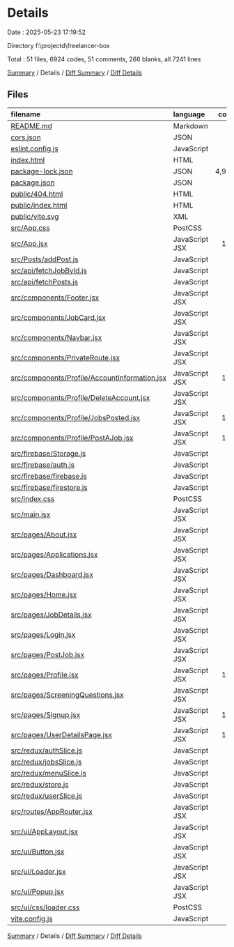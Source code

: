# Details

Date : 2025-05-23 17:19:52

Directory f:\\projectd\\freelancer-box

Total : 51 files,  6924 codes, 51 comments, 266 blanks, all 7241 lines

[Summary](results.md) / Details / [Diff Summary](diff.md) / [Diff Details](diff-details.md)

## Files
| filename | language | code | comment | blank | total |
| :--- | :--- | ---: | ---: | ---: | ---: |
| [README.md](/README.md) | Markdown | 1 | 0 | 1 | 2 |
| [cors.json](/cors.json) | JSON | 8 | 0 | 1 | 9 |
| [eslint.config.js](/eslint.config.js) | JavaScript | 32 | 0 | 2 | 34 |
| [index.html](/index.html) | HTML | 13 | 0 | 3 | 16 |
| [package-lock.json](/package-lock.json) | JSON | 4,986 | 0 | 1 | 4,987 |
| [package.json](/package.json) | JSON | 39 | 0 | 1 | 40 |
| [public/404.html](/public/404.html) | HTML | 7 | 0 | 3 | 10 |
| [public/index.html](/public/index.html) | HTML | 79 | 6 | 5 | 90 |
| [public/vite.svg](/public/vite.svg) | XML | 1 | 0 | 0 | 1 |
| [src/App.css](/src/App.css) | PostCSS | 28 | 0 | 9 | 37 |
| [src/App.jsx](/src/App.jsx) | JavaScript JSX | 123 | 2 | 12 | 137 |
| [src/Posts/addPost.js](/src/Posts/addPost.js) | JavaScript | 15 | 2 | 6 | 23 |
| [src/api/fetchJobById.js](/src/api/fetchJobById.js) | JavaScript | 8 | 1 | 4 | 13 |
| [src/api/fetchPosts.js](/src/api/fetchPosts.js) | JavaScript | 15 | 0 | 3 | 18 |
| [src/components/Footer.jsx](/src/components/Footer.jsx) | JavaScript JSX | 78 | 4 | 6 | 88 |
| [src/components/JobCard.jsx](/src/components/JobCard.jsx) | JavaScript JSX | 0 | 0 | 1 | 1 |
| [src/components/Navbar.jsx](/src/components/Navbar.jsx) | JavaScript JSX | 85 | 0 | 11 | 96 |
| [src/components/PrivateRoute.jsx](/src/components/PrivateRoute.jsx) | JavaScript JSX | 0 | 0 | 1 | 1 |
| [src/components/Profile/AccountInformation.jsx](/src/components/Profile/AccountInformation.jsx) | JavaScript JSX | 191 | 0 | 22 | 213 |
| [src/components/Profile/DeleteAccount.jsx](/src/components/Profile/DeleteAccount.jsx) | JavaScript JSX | 5 | 0 | 3 | 8 |
| [src/components/Profile/JobsPosted.jsx](/src/components/Profile/JobsPosted.jsx) | JavaScript JSX | 105 | 0 | 12 | 117 |
| [src/components/Profile/PostAJob.jsx](/src/components/Profile/PostAJob.jsx) | JavaScript JSX | 156 | 0 | 15 | 171 |
| [src/firebase/Storage.js](/src/firebase/Storage.js) | JavaScript | 0 | 0 | 1 | 1 |
| [src/firebase/auth.js](/src/firebase/auth.js) | JavaScript | 44 | 6 | 8 | 58 |
| [src/firebase/firebase.js](/src/firebase/firebase.js) | JavaScript | 18 | 5 | 5 | 28 |
| [src/firebase/firestore.js](/src/firebase/firestore.js) | JavaScript | 0 | 0 | 1 | 1 |
| [src/index.css](/src/index.css) | PostCSS | 0 | 0 | 1 | 1 |
| [src/main.jsx](/src/main.jsx) | JavaScript JSX | 22 | 0 | 3 | 25 |
| [src/pages/About.jsx](/src/pages/About.jsx) | JavaScript JSX | 5 | 0 | 3 | 8 |
| [src/pages/Applications.jsx](/src/pages/Applications.jsx) | JavaScript JSX | 0 | 0 | 1 | 1 |
| [src/pages/Dashboard.jsx](/src/pages/Dashboard.jsx) | JavaScript JSX | 41 | 7 | 7 | 55 |
| [src/pages/Home.jsx](/src/pages/Home.jsx) | JavaScript JSX | 75 | 2 | 10 | 87 |
| [src/pages/JobDetails.jsx](/src/pages/JobDetails.jsx) | JavaScript JSX | 82 | 2 | 10 | 94 |
| [src/pages/Login.jsx](/src/pages/Login.jsx) | JavaScript JSX | 97 | 0 | 13 | 110 |
| [src/pages/PostJob.jsx](/src/pages/PostJob.jsx) | JavaScript JSX | 0 | 0 | 1 | 1 |
| [src/pages/Profile.jsx](/src/pages/Profile.jsx) | JavaScript JSX | 100 | 3 | 11 | 114 |
| [src/pages/ScreeningQuestions.jsx](/src/pages/ScreeningQuestions.jsx) | JavaScript JSX | 21 | 0 | 4 | 25 |
| [src/pages/Signup.jsx](/src/pages/Signup.jsx) | JavaScript JSX | 128 | 1 | 13 | 142 |
| [src/pages/UserDetailsPage.jsx](/src/pages/UserDetailsPage.jsx) | JavaScript JSX | 145 | 1 | 17 | 163 |
| [src/redux/authSlice.js](/src/redux/authSlice.js) | JavaScript | 0 | 0 | 1 | 1 |
| [src/redux/jobsSlice.js](/src/redux/jobsSlice.js) | JavaScript | 0 | 0 | 1 | 1 |
| [src/redux/menuSlice.js](/src/redux/menuSlice.js) | JavaScript | 18 | 2 | 3 | 23 |
| [src/redux/store.js](/src/redux/store.js) | JavaScript | 34 | 1 | 6 | 41 |
| [src/redux/userSlice.js](/src/redux/userSlice.js) | JavaScript | 23 | 1 | 5 | 29 |
| [src/routes/AppRouter.jsx](/src/routes/AppRouter.jsx) | JavaScript JSX | 0 | 0 | 1 | 1 |
| [src/ui/AppLayout.jsx](/src/ui/AppLayout.jsx) | JavaScript JSX | 14 | 0 | 3 | 17 |
| [src/ui/Button.jsx](/src/ui/Button.jsx) | JavaScript JSX | 9 | 0 | 3 | 12 |
| [src/ui/Loader.jsx](/src/ui/Loader.jsx) | JavaScript JSX | 10 | 0 | 3 | 13 |
| [src/ui/Popup.jsx](/src/ui/Popup.jsx) | JavaScript JSX | 36 | 3 | 6 | 45 |
| [src/ui/css/loader.css](/src/ui/css/loader.css) | PostCSS | 20 | 1 | 1 | 22 |
| [vite.config.js](/vite.config.js) | JavaScript | 7 | 1 | 2 | 10 |

[Summary](results.md) / Details / [Diff Summary](diff.md) / [Diff Details](diff-details.md)
